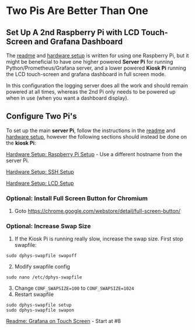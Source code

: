 # Two Pis Are Better Than One

## Set Up A 2nd Raspberry Pi with LCD Touch-Screen and Grafana Dashboard

The [readme](README.md) and [hardware setup](hardware_setup.md) is written for using one Raspberry Pi, but it might be beneficial to have one higher powered **Server Pi** for running Python/Prometheus/Grafana server, and a lower powered **Kiosk Pi** running the LCD touch-screen and grafana dashboard in full screen mode.

In this configuration the logging server does all the work and should remain powered at all times, whereas the 2nd Pi only needs to be powered up when in use (when you want a dashboard display).

## Configure Two Pi's

To set up the main **server Pi**, follow the instructions in the [readme](README.md) and [hardware setup](hardware_setup.md), however the following sections should instead be done on the **kiosk Pi**:

[Hardware Setup: Raspberry Pi Setup](hardware_setup.md#raspberry-pi-setup) - Use a different hostname from the server Pi.

[Hardware Setup: SSH Setup](hardware_setup.md#raspberry-pi-setup)

[Hardware Setup: LCD Setup](hardware_setup.md#raspberry-pi-setup)

### Optional: Install Full Screen Button for Chromium
1. Goto https://chrome.google.com/webstore/detail/full-screen-button/

### Optional: Increase Swap Size
1. If the Kiosk Pi is running really slow, increase the swap size. First stop swapfile:
```
sudo dphys-swapfile swapoff
```
2. Modify swapfile config
```
sudo nano /etc/dphys-swapfile
```
3. Change `CONF_SWAPSIZE=100` to `CONF_SWAPSIZE=1024`
4. Restart swapfile
```
sudo dphys-swapfile setup
sudo dphys-swapfile swapon
```

[Readme: Grafana on Touch Screen](README.md#optional-grafana-on-touch-screen-lcd) - Start at #8